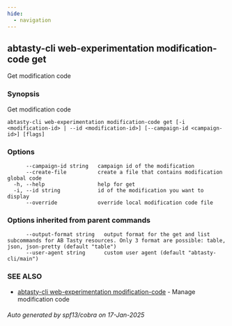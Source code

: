 ```yaml
---
hide:
  - navigation
---
```

## abtasty-cli web-experimentation modification-code get

Get modification code

### Synopsis

Get modification code

```
abtasty-cli web-experimentation modification-code get [-i <modification-id> | --id <modification-id>] [--campaign-id <campaign-id>] [flags]
```

### Options

```
      --campaign-id string   campaign id of the modification
      --create-file          create a file that contains modification global code
  -h, --help                 help for get
  -i, --id string            id of the modification you want to display
      --override             override local modification code file
```

### Options inherited from parent commands

```
      --output-format string   output format for the get and list subcommands for AB Tasty resources. Only 3 format are possible: table, json, json-pretty (default "table")
      --user-agent string      custom user agent (default "abtasty-cli/main")
```

### SEE ALSO

* [abtasty-cli web-experimentation modification-code](abtasty-cli_web-experimentation_modification-code.md)	 - Manage modification code

###### Auto generated by spf13/cobra on 17-Jan-2025
